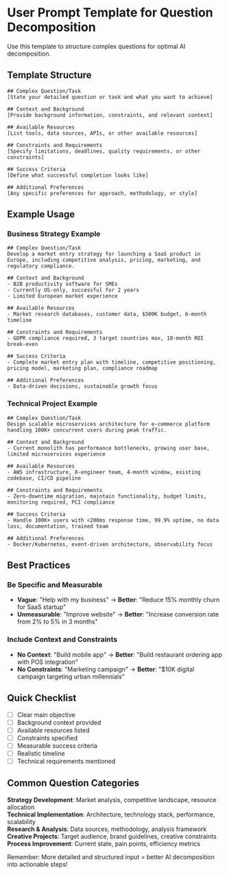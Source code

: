 # User Prompt Template for Question Decomposition

Use this template to structure complex questions for optimal AI decomposition.

## Template Structure

```
## Complex Question/Task
[State your detailed question or task and what you want to achieve]

## Context and Background
[Provide background information, constraints, and relevant context]

## Available Resources
[List tools, data sources, APIs, or other available resources]

## Constraints and Requirements
[Specify limitations, deadlines, quality requirements, or other constraints]

## Success Criteria
[Define what successful completion looks like]

## Additional Preferences
[Any specific preferences for approach, methodology, or style]
```

## Example Usage

### Business Strategy Example
```
## Complex Question/Task
Develop a market entry strategy for launching a SaaS product in Europe, including competitive analysis, pricing, marketing, and regulatory compliance.

## Context and Background
- B2B productivity software for SMEs
- Currently US-only, successful for 2 years
- Limited European market experience

## Available Resources
- Market research databases, customer data, $500K budget, 6-month timeline

## Constraints and Requirements
- GDPR compliance required, 3 target countries max, 18-month ROI break-even

## Success Criteria
- Complete market entry plan with timeline, competitive positioning, pricing model, marketing plan, compliance roadmap

## Additional Preferences
- Data-driven decisions, sustainable growth focus
```

### Technical Project Example
```
## Complex Question/Task
Design scalable microservices architecture for e-commerce platform handling 100K+ concurrent users during peak traffic.

## Context and Background
- Current monolith has performance bottlenecks, growing user base, limited microservices experience

## Available Resources
- AWS infrastructure, 8-engineer team, 4-month window, existing codebase, CI/CD pipeline

## Constraints and Requirements
- Zero-downtime migration, maintain functionality, budget limits, monitoring required, PCI compliance

## Success Criteria
- Handle 100K+ users with <200ms response time, 99.9% uptime, no data loss, documentation, trained team

## Additional Preferences
- Docker/Kubernetes, event-driven architecture, observability focus
```

## Best Practices

### Be Specific and Measurable
- **Vague**: "Help with my business" → **Better**: "Reduce 15% monthly churn for SaaS startup"
- **Unmeasurable**: "Improve website" → **Better**: "Increase conversion rate from 2% to 5% in 3 months"

### Include Context and Constraints
- **No Context**: "Build mobile app" → **Better**: "Build restaurant ordering app with POS integration"
- **No Constraints**: "Marketing campaign" → **Better**: "$10K digital campaign targeting urban millennials"

## Quick Checklist
- [ ] Clear main objective
- [ ] Background context provided
- [ ] Available resources listed
- [ ] Constraints specified
- [ ] Measurable success criteria
- [ ] Realistic timeline
- [ ] Technical requirements mentioned

## Common Question Categories

**Strategy Development**: Market analysis, competitive landscape, resource allocation  
**Technical Implementation**: Architecture, technology stack, performance, scalability  
**Research & Analysis**: Data sources, methodology, analysis framework  
**Creative Projects**: Target audience, brand guidelines, creative constraints  
**Process Improvement**: Current state, pain points, efficiency metrics  

Remember: More detailed and structured input = better AI decomposition into actionable steps!